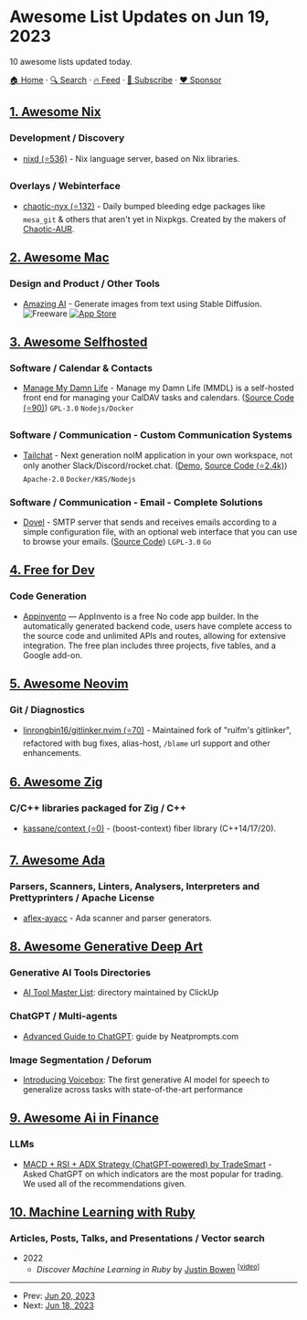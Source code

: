 # Awesome List Updates on Jun 19, 2023

10 awesome lists updated today.

[🏠 Home](/README.md) · [🔍 Search](https://www.trackawesomelist.com/search/) · [🔥 Feed](https://www.trackawesomelist.com/rss.xml) · [📮 Subscribe](https://trackawesomelist.us17.list-manage.com/subscribe?u=d2f0117aa829c83a63ec63c2f&id=36a103854c) · [❤️  Sponsor](https://github.com/sponsors/theowenyoung)



## [1. Awesome Nix](/content/nix-community/awesome-nix/README.md)

### Development / Discovery

*   [nixd (⭐536)](https://github.com/nix-community/nixd) - Nix language server, based on Nix libraries.

### Overlays / Webinterface

*   [chaotic-nyx (⭐132)](https://github.com/chaotic-cx/nyx) - Daily bumped bleeding edge packages like `mesa_git` & others that aren't yet in Nixpkgs. Created by the makers of [Chaotic-AUR](https://github.com/chaotic-aur/).

## [2. Awesome Mac](/content/jaywcjlove/awesome-mac/README.md)

### Design and Product / Other Tools

*   [Amazing AI](https://sindresorhus.com/amazing-ai) - Generate images from text using Stable Diffusion. ![Freeware](https://jaywcjlove.github.io/sb/ico/min-free.svg "Freeware") [![App Store](https://jaywcjlove.github.io/sb/ico/min-app-store.svg "App Store Software")](https://apps.apple.com/app/id1660147028)

## [3. Awesome Selfhosted](/content/awesome-selfhosted/awesome-selfhosted/README.md)

### Software / Calendar & Contacts

*   [Manage My Damn Life](https://intri.in/manage-my-damn-life/) - Manage my Damn Life (MMDL) is a self-hosted front end for managing your CalDAV tasks and calendars. ([Source Code (⭐90)](https://github.com/intri-in/manage-my-damn-life-nextjs)) `GPL-3.0` `Nodejs/Docker`

### Software / Communication - Custom Communication Systems

*   [Tailchat](https://tailchat.msgbyte.com/) - Next generation noIM application in your own workspace, not only another Slack/Discord/rocket.chat. ([Demo](https://nightly.paw.msgbyte.com/), [Source Code (⭐2.4k)](https://github.com/msgbyte/tailchat)) `Apache-2.0` `Docker/K8S/Nodejs`

### Software / Communication - Email - Complete Solutions

*   [Dovel](https://dovel.email) - SMTP server that sends and receives emails according to a simple configuration file, with an optional web interface that you can use to browse your emails. ([Source Code](https://dovel.email/server/tree.html)) `LGPL-3.0` `Go`

## [4. Free for Dev](/content/ripienaar/free-for-dev/README.md)

### Code Generation

*   [Appinvento](https://appinvento.io/) — AppInvento is a free No code app builder. In the automatically generated backend code, users have complete access to the source code and unlimited APIs and routes, allowing for extensive integration. The free plan includes three projects, five tables, and a Google add-on.

## [5. Awesome Neovim](/content/rockerBOO/awesome-neovim/README.md)

### Git / Diagnostics

*   [linrongbin16/gitlinker.nvim (⭐70)](https://github.com/linrongbin16/gitlinker.nvim) - Maintained fork of "ruifm's gitlinker", refactored with bug fixes, alias-host, `/blame` url support and other enhancements.

## [6. Awesome Zig](/content/catdevnull/awesome-zig/README.md)

### C/C++ libraries packaged for Zig / C++

*   [kassane/context (⭐0)](https://github.com/kassane/context) - (boost-context) fiber library (C++14/17/20).

## [7. Awesome Ada](/content/ohenley/awesome-ada/README.md)

### Parsers, Scanners, Linters, Analysers, Interpreters and Prettyprinters / Apache License

*   [aflex-ayacc](https://blog.vacs.fr/vacs/blogs/post.html?post=2021/12/18/Aflex-1.5-and-Ayacc-1.3.0) - Ada scanner and parser generators.

## [8. Awesome Generative Deep Art](/content/filipecalegario/awesome-generative-deep-art/README.md)

### Generative AI Tools Directories

*   [AI Tool Master List](https://doc.clickup.com/25598832/d/h/rd6vg-14247/0b79ca1dc0f7429/rd6vg-12207): directory maintained by ClickUp

### ChatGPT / Multi-agents

*   [Advanced Guide to ChatGPT](https://aaditsh.notion.site/aaditsh/Advanced-Guide-to-ChatGPT-b8d5901b8bba44f580bb0c0835644567): guide by Neatprompts.com

### Image Segmentation / Deforum

*   [Introducing Voicebox](https://ai.facebook.com/blog/voicebox-generative-ai-model-speech): The first generative AI model for speech to generalize across tasks with state-of-the-art performance

## [9. Awesome Ai in Finance](/content/georgezouq/awesome-ai-in-finance/README.md)

### LLMs

*   [MACD + RSI + ADX Strategy (ChatGPT-powered) by TradeSmart](https://www.tradingview.com/script/GxkUyJKW-MACD-RSI-ADX-Strategy-ChatGPT-powered-by-TradeSmart/) - Asked ChatGPT on which indicators are the most popular for trading. We used all of the recommendations given.

## [10. Machine Learning with Ruby](/content/arbox/machine-learning-with-ruby/README.md)

### Articles, Posts, Talks, and Presentations / Vector search

*   2022
    *   *Discover Machine Learning in Ruby* by [Justin Bowen](https://twitter.com/TonsOfFun111) <sup>\[[video](https://www.youtube.com/watch?v=HPbizNgcyFk)]</sup>

---

- Prev: [Jun 20, 2023](/content/2023/06/20/README.md)
- Next: [Jun 18, 2023](/content/2023/06/18/README.md)